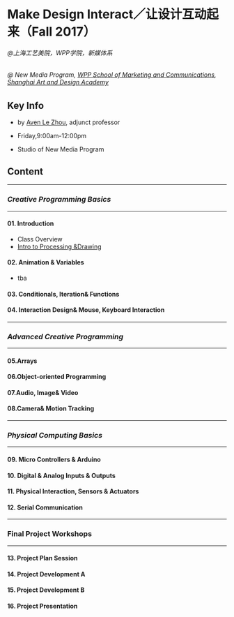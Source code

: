 # **Make Design Interact／让设计互动起来（Fall 2017）**

###### @上海工艺美院，WPP学院，新媒体系

###### @ New Media Program, [WPP School of Marketing and Communications](http://www.wppschool.com/), [Shanghai Art and Design Academy](http://www.sada.edu.cn/webDisplay/ESite/English/index.jsp)


## Key Info
- by [Aven Le Zhou](http://www.aven.cc), adjunct professor

- Friday,9:00am-12:00pm

- Studio of New Media Program

## Content
----
### *Creative Programming Basics*
----
#### 01. Introduction
* Class Overview
* [Intro to Processing &Drawing]()

#### 02. Animation & Variables
* tba


#### 03. Conditionals, Iteration& Functions


#### 04. Interaction Design& Mouse, Keyboard Interaction

----
### *Advanced Creative Programming*
----

#### 05.Arrays

#### 06.Object-oriented Programming

#### 07.Audio, Image& Video

#### 08.Camera& Motion Tracking

----
### *Physical Computing Basics*
----
#### 09. Micro Controllers & Arduino

#### 10. Digital & Analog Inputs & Outputs

#### 11. Physical Interaction, Sensors & Actuators

#### 12. Serial Communication

----
### **Final Project Workshops**
----
#### 13. Project Plan Session

#### 14. Project Development A

#### 15. Project Development B

#### 16. Project Presentation

